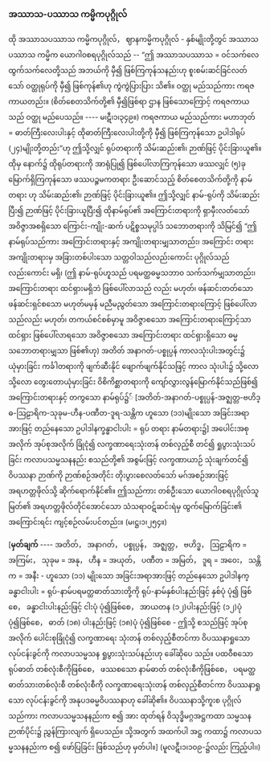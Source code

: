 ### အဿာသ-ပဿာသ ကမ္မိကပုဂ္ဂိုလ်

ထို အဿာသပဿာသ ကမ္မိကပုဂ္ဂိုလ်， ဈာနကမ္မိကပုဂ္ဂိုလ် - နှစ်မျိုးတို့တွင် အဿာသပဿာသ ကမ္မိက ယောဂါ၀စရပုဂ္ဂိုလ်သည် -- “ဤ အဿာသပဿာသ = ဝင်သက်လေ ထွက်သက်လေတို့သည် အဘယ်ကို မှီ၍ ဖြစ်ကြကုန်သနည်းဟု စူးစမ်းဆင်ခြင်လတ်သော် ဝတ္ထုရုပ်ကို မှီ၍ ဖြစ်ကုန်၏ဟု ကွဲကွဲပြားပြား သိ၏။ 
ဝတ္ထု မည်သည်ကား ကရဇကာယတည်း။ (စိတ်စေတသိက်တို့၏ မှီ၍ဖြစ်ရာ ဌာန ဖြစ်သောကြောင့် ကရဇကာယသည် ဝတ္ထု မည်ပေသည်။ ---- မ၊ဋီ၊၁၊၃၄၉။) 
ကရဇကာယ မည်သည်ကား မဟာဘုတ် = ဓာတ်ကြီးလေးပါးနှင့် ထိုဓာတ်ကြီးလေးပါးတို့ကို မှီ၍ ဖြစ်ကြကုန်သော ဥပါဒါရုပ် (၂၄)မျိုးတို့တည်း”ဟု ဤသို့လျှင် ရုပ်တရားကို သိမ်းဆည်း၏၊ ဉာဏ်ဖြင့် ပိုင်းခြားယူ၏။ 
ထိုမှ နောက်၌ ထိုရုပ်တရားကို အာရုံပြု၍ ဖြစ်ပေါ်လာကြကုန်သော ဖဿလျှင် (၅)ခုမြောက်ရှိကြကုန်သော ဖဿပဉ္စမကတရား ဦးဆောင်သည့် စိတ်စေတသိက်တို့ကို နာမ်တရား ဟု သိမ်းဆည်း၏၊ ဉာဏ်ဖြင့် ပိုင်းခြားယူ၏။ 
ဤသို့လျှင် နာမ်-ရုပ်ကို သိမ်းဆည်းပြီး၍ ဉာဏ်ဖြင့် ပိုင်းခြားယူပြီး၍ ထိုနာမ်ရုပ်၏ အကြောင်းတရားကို ရှာမှီးလတ်သော် အဝိဇ္ဇာအစရှိသော ကြောင်း-ကျိုး-ဆက် ပဋိစ္စသမုပ္ပါဒ် သဘောတရားကို သိမြင်၍ “ဤနာမ်ရုပ်သည်ကား အကြောင်းတရားနှင့် အကျိုးတရားမျှသာတည်း၊ အကြောင်း တရား အကျိုးတရားမှ အခြားတစ်ပါးသော သတ္တဝါသည်လည်းကောင်း ပုဂ္ဂိုလ်သည်လည်းကောင်း မရှိ၊ (ဤ နာမ်-ရုပ်ဟူသည် ပရမတ္ထဓမ္မသဘာ၀ သက်သက်မျှသာတည်း၊ အကြောင်းတရား ထင်ရှားမရှိဘဲ ဖြစ်ပေါ်လာသည် လည်း မဟုတ်၊ ဖန်ဆင်းတတ်သော ဖန်ဆင်းရှင်စသော မဟုတ်မမှန် မညီမညွတ်သော အကြောင်းတရားကြောင့် ဖြစ်ပေါ်လာသည်လည်း မဟုတ်၊ တကယ်စင်စစ်မှာမူ အဝိဇ္ဇာစသော အကြောင်းတရားကြောင့်သာ ထင်ရှား ဖြစ်ပေါ်လာရသော အဝိဇ္ဇာစသော အကြောင်းတရား ထင်ရှားရှိသော ဓမ္မသဘောတရားမျှသာ ဖြစ်၏ဟု) အတိတ် အနာဂတ်-ပစ္စုပ္ပန် ကာလသုံးပါးအတွင်း၌ ယုံမှားခြင်း ကင်္ခါတရားကို ဖျက်ဆီးနိုင် ဖျောက်ဖျက်နိုင်သဖြင့် ကာလ သုံးပါး၌ သို့လော သို့လော တွေးတောယုံမှားခြင်း ဝိစိကိစ္ဆာတရားကို ကျော်လွှားလွန်မြောက်နိုင်သည်ဖြစ်၍ အကြောင်းတရားနှင့် တကွသော နာမ်ရုပ်၌် [အတိတ်-အနာဂတ်-ပစ္စုပ္ပန်-အဇ္ဈတ္တ-ဗဟိဒ္ဓ-ဩဠာရိက-သုခုမ-ဟီန-ပဏီတ-ဒူရ-သန္တိက ဟူသော (၁၁)မျိုးသော အခြင်းအရာအားဖြင့် တည်နေသော ဥပါဒါနက္ခန္ဓာငါးပါး = ရုပ် တရား နာမ်တရား၌] အပေါင်းအစုအလိုက် အုပ်စုအလိုက် ခြုံငုံ၍ လက္ခဏာရေးသုံးတန် တစ်လှည့်စီ တင်၍ ရှုပွားသုံးသပ်ခြင်း ကလာပသမ္မသနနည်း စသည်တို့၏ အစွမ်းဖြင့် လက္ခဏာယာဉ် သုံးချက်တင်၍ ဝိပဿနာ ဉာဏ်ကို ဉာဏ်စဉ်အတိုင်း တိုးပွားစေလတ်သော် မဂ်အစဉ်အားဖြင့် အရဟတ္တဖိုလ်သို့ ဆိုက်ရောက်နိုင်၏။ 
ဤသည်ကား တစ်ဦးသော ယောဂါ၀စရပုဂ္ဂိုလ်သူမြတ်၏ အရဟတ္တဖိုလ်တိုင်အောင်သော သံသရာဝဋ်ဆင်းရဲမှ ထွက်မြောက်ခြင်း၏ အကြောင်းရင်း ကျင့်စဉ်လမ်းပင်တည်း။ (မ၊ဋ္ဌ၊၁၊၂၅၄။)

[**မှတ်ချက်** ---- အတိတ်， အနာဂတ်， ပစ္စုပ္ပန်， အဇ္ဈတ္တ， ဗဟိဒ္ဓ， ဩဠာရိက = အကြမ်း， သုခုမ = အနု， ဟီန = အယုတ်， ပဏီတ = အမြတ်， ဒူရ = အဝေး， သန္တိက = အနီး - ဟူသော (၁၁) မျိုးသော အခြင်းအရာအားဖြင့် တည်နေသော ဥပါဒါနက္ခန္ဓာငါးပါး = ရုပ်-နာမ်ပရမတ္ထဓာတ်သားတို့ကို ရုပ်-နာမ်နှစ်ပါးနည်းဖြင့် နှစ်ပုံ ပုံ၍ ဖြစ်စေ， ခန္ဓာငါးပါးနည်းဖြင့် ငါးပုံ ပုံ၍ဖြစ်စေ， အာယတန (၁၂)ပါးနည်းဖြင့် (၁၂)ပုံ ပုံ၍ဖြစ်စေ， ဓာတ် (၁၈) ပါးနည်းဖြင့် (၁၈)ပုံ ပုံ၍ဖြစ်စေ - ဤသို့ စသည်ဖြင့် အုပ်စုအလိုက် ပေါင်းစုခြုံငုံ၍ လက္ခဏာရေး သုံးတန် တစ်လှည့်စီတင်ကာ ဝိပဿနာရှုသော လုပ်ငန်းခွင်ကို ကလာပသမ္မသန ရှုပွားသုံးသပ်နည်းဟု ခေါ်ဆိုပေ သည်။ 
ပထဝီစသော ရုပ်ဓာတ် တစ်လုံးစီကိုဖြစ်စေ， ဖဿစသော နာမ်ဓာတ် တစ်လုံးစီကိုဖြစ်စေ， ပရမတ္ထ ဓာတ်သားတစ်လုံးစီ တစ်လုံးစီကို လက္ခဏာရေးသုံးတန် တစ်လှည့်စီတင်ကာ ဝိပဿနာရှုသော လုပ်ငန်းခွင်ကို အနုပဒဓမ္မဝိပဿနာဟု ခေါ်ဆို၏။ 
ဝိပဿနာသို့ကူးစ ပုဂ္ဂိုလ်သည်ကား ကလာပသမ္မသနနည်းက စ၍ အား ထုတ်ရန် ဝိသုဒ္ဓိမဂ္ဂအဋ္ဌကထာ သမ္မသနဉာဏ်ပိုင်း၌ ညွှန်ကြားလျက် ရှိပေသည်။ 
သို့အတွက် အထက်ပါ အဋ္ဌ ကထာ၌ ကလာပသမ္မသနနည်းက စ၍ ဖော်ပြခြင်း ဖြစ်သည်ဟု မှတ်ပါ။] (မူလဋီ၊၁၊၁၀၉-၌လည်း ကြည့်ပါ၊၊)